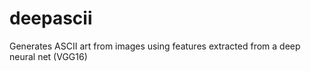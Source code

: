 deepascii
=========
Generates ASCII art from images using features extracted from a deep neural net (VGG16)
